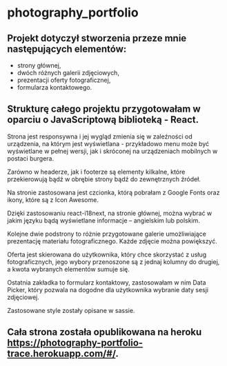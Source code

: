 # photography_portfolio

## Projekt dotyczył stworzenia przeze mnie następujących elementów:
* strony głównej,
* dwóch różnych galerii zdjęciowych,
* prezentacji oferty fotograficznej,
* formularza kontaktowego.

## Strukturę całego projektu przygotowałam w oparciu o JavaScriptową biblioteką - React. 

Strona jest responsywna i jej wygląd zmienia się w zaleźności od urządzenia, na którym jest wyświetlana - przykładowo menu może być wyświetlane w pełnej wersji, jak i skróconej na urządzeniach mobilnych w postaci burgera. 

Zarówno w headerze, jak i footerze są elementy kilkalne, które przekierowują bądź w obrębie strony bądź do zewnętrznych źródeł. 

Na stronie zastosowana jest czcionka, którą pobrałam z Google Fonts oraz ikony, które są z Icon Awesome.  

Dzięki zastosowaniu react-i18next, na stronie głównej, można wybrać w jakim języku bądą wyświetlane informacje – angielskim lub polskim. 

Kolejne dwie podstrony to różnie przygotowane galerie umożliwiające prezentację materiału fotograficznego. Każde zdjęcie można powiększyć.

Oferta jest skierowana do użytkownika, który chce skorzystać z usług fotograficznych, jego wybory przenoszone są z jednaj kolumny do drugiej, a kwota wybranych elementów sumuje się.

Ostatnia zakładka to formularz kontaktowy, zastosowałam w nim Data Picker, który pozwala na dogodne dla użytkownika wybranie daty sesji zdjęciowej.

Zastosowane style zostały opisane w sassie. 

## Cała strona została opublikowana na heroku https://photography-portfolio-trace.herokuapp.com/#/. 

